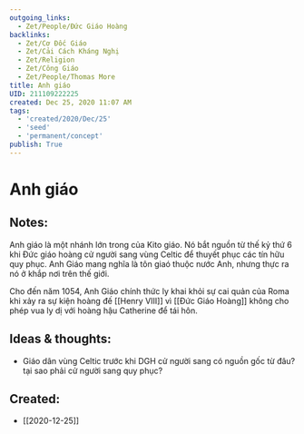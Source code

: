 ```yaml
---
outgoing_links:
  - Zet/People/Đức Giáo Hoàng
backlinks:
  - Zet/Cơ Đốc Giáo
  - Zet/Cải Cách Kháng Nghị
  - Zet/Religion
  - Zet/Công Giáo
  - Zet/People/Thomas More
title: Anh giáo
UID: 211109222225
created: Dec 25, 2020 11:07 AM
tags:
  - 'created/2020/Dec/25'
  - 'seed'
  - 'permanent/concept'
publish: True
---
```

# Anh giáo

## Notes:
Anh giáo là một nhánh lớn trong của Kito giáo. Nó bắt nguồn từ thế kỷ thứ 6 khi Đức giáo hoàng cử người sang vùng Celtic để thuyết phục các tín hữu quy phục. Anh Giáo mang nghĩa là tôn giaó thuộc nước Anh, nhưng thực ra nó ở khắp nơi trên thế giới.

Cho đến năm 1054, Anh Giáo chính thức ly khai khỏi sự cai quản của Roma khi xảy ra sự kiện hoàng đế [[Henry VIII]] vì [[Đức Giáo Hoàng]] không cho phép vua ly dị với hoàng hậu Catherine để tái hôn.

## Ideas & thoughts:
- Giáo dân vùng Celtic trước khi DGH cử người sang có nguồn gốc từ đâu? tại sao phải cử người sang quy phục?

## Created:
- [[2020-12-25]]
